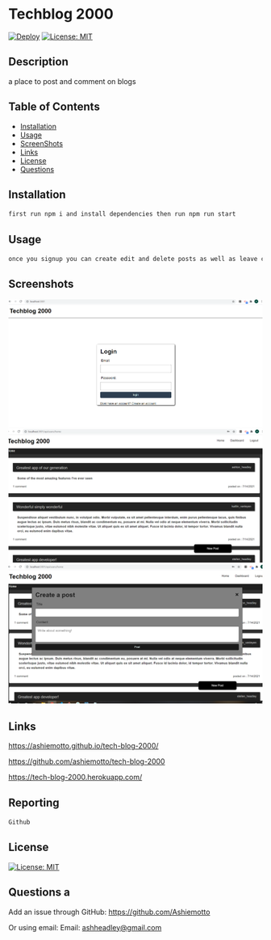 # Techblog 2000
[![Deploy](https://www.herokucdn.com/deploy/button.svg)](https://tech-blog-2000.herokuapp.com/)
[![License: MIT](https://img.shields.io/badge/License-MIT-blue.svg)](https://opensource.org/licenses/mit)
  
## Description
a place to post and comment on blogs
  
## Table of Contents
- [Installation](#installation)
- [Usage](#usage)
- [ScreenShots](#screenshots)
- [Links](#links)
- [License](#license)
- [Questions](#questions)
  
## Installation
```md
first run npm i and install dependencies then run npm run start
```
  
## Usage
```md
once you signup you can create edit and delete posts as well as leave comments
```
  
## Screenshots
![picture of website](./images/login.png)
![picture of website](./images/home.png)
![picture of website](./images/post.png)
## Links
https://ashiemotto.github.io/tech-blog-2000/

https://github.com/ashiemotto/tech-blog-2000

https://tech-blog-2000.herokuapp.com/
  
## Reporting
```md
Github
```
## License
[![License: MIT](https://img.shields.io/badge/License-MIT-blue.svg)](https://opensource.org/licenses/mit)
  
## Questions a
Add an issue through GitHub:
 https://github.com/Ashiemotto
  
Or using email:
Email: ashheadley@gmail.com

